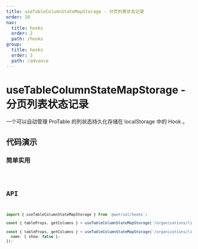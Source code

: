 ```yaml
---
title: useTableColumnStateMapStorage - 分页列表状态记录
order: 10
nav:
  title: hooks
  order: 2
  path: /hooks
group:
  title: hooks
  order: 3
  path: /advance
---
```


# useTableColumnStateMapStorage - 分页列表状态记录

一个可以自动管理 ProTable 的列状态持久化存储在 localStorage 中的 Hook 。

## 代码演示

### 简单实用

<code src="../demos/useTableColumnStateMapStorage.tsx">

## API

```typescript
import { useTableColumnStateMapStorage } from '@wetrial/hooks';

const { tableProps, getColumns } = useTableColumnStateMapStorage('/organizations/list');

const { tableProps, getColumns } = useTableColumnStateMapStorage('/organizations/list', {
  name: { show: false },
});
```
